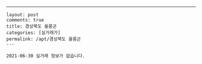 ---
    layout: post
    comments: true
    title: 경상북도 울릉군
    categories: [실거래가]
    permalink: /apt/경상북도 울릉군
    ---

    2021-06-30 실거래 정보가 없습니다.

    